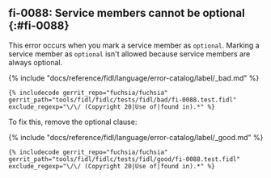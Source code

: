 ## fi-0088: Service members cannot be optional {:#fi-0088}

This error occurs when you mark a service member as `optional`. Marking a
service member as `optional` isn't allowed because service members are always
optional.

{% include "docs/reference/fidl/language/error-catalog/label/_bad.md" %}

```fidl
{% includecode gerrit_repo="fuchsia/fuchsia" gerrit_path="tools/fidl/fidlc/tests/fidl/bad/fi-0088.test.fidl" exclude_regexp="\/\/ (Copyright 20|Use of|found in).*" %}
```

To fix this, remove the optional clause:

{% include "docs/reference/fidl/language/error-catalog/label/_good.md" %}

```fidl
{% includecode gerrit_repo="fuchsia/fuchsia" gerrit_path="tools/fidl/fidlc/tests/fidl/good/fi-0088.test.fidl" exclude_regexp="\/\/ (Copyright 20|Use of|found in).*" %}
```
